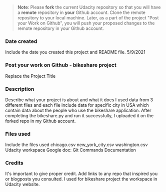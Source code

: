 >**Note**: Please **fork** the current Udacity repository so that you will have a **remote** repository in **your** Github account. Clone the remote repository to your local machine. Later, as a part of the project "Post your Work on Github", you will push your proposed changes to the remote repository in your Github account.

### Date created
Include the date you created this project and README file.
5/9/2021
### Post your work on Github - bikeshare project
Replace the Project Title

### Description
Describe what your project is about and what it does
I used data from 3 different files and each file include data for specific city in USA which contain data about the people who use the bikeshare application. After completing the bikeshare.py and run it successfully, I uploaded it on the forked repo in my Github account. 
### Files used
Include the files used
chicago.csv
new_york_city.csv
washington.csv
Udacity workspace
Google doc: Git Commands Documentation
### Credits
It's important to give proper credit. Add links to any repo that inspired you or blogposts you consulted.
I used for bikeshare project the workspace in Udacity website.
